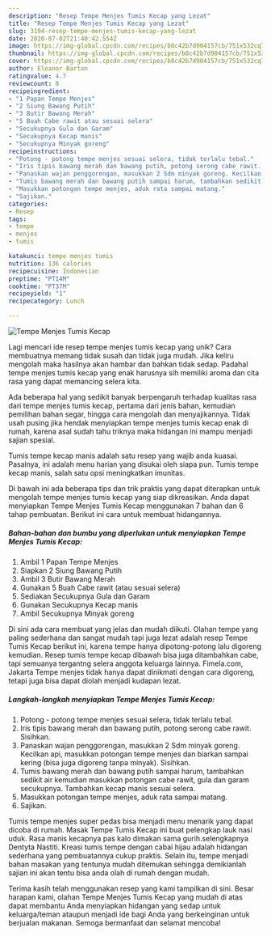 ```yaml
---
description: "Resep Tempe Menjes Tumis Kecap yang Lezat"
title: "Resep Tempe Menjes Tumis Kecap yang Lezat"
slug: 3194-resep-tempe-menjes-tumis-kecap-yang-lezat
date: 2020-07-02T21:40:42.554Z
image: https://img-global.cpcdn.com/recipes/b8c42b7d904157cb/751x532cq70/tempe-menjes-tumis-kecap-foto-resep-utama.jpg
thumbnail: https://img-global.cpcdn.com/recipes/b8c42b7d904157cb/751x532cq70/tempe-menjes-tumis-kecap-foto-resep-utama.jpg
cover: https://img-global.cpcdn.com/recipes/b8c42b7d904157cb/751x532cq70/tempe-menjes-tumis-kecap-foto-resep-utama.jpg
author: Eleanor Barton
ratingvalue: 4.7
reviewcount: 8
recipeingredient:
- "1 Papan Tempe Menjes"
- "2 Siung Bawang Putih"
- "3 Butir Bawang Merah"
- "5 Buah Cabe rawit atau sesuai selera"
- "Secukupnya Gula dan Garam"
- "Secukupnya Kecap manis"
- "Secukupnya Minyak goreng"
recipeinstructions:
- "Potong - potong tempe menjes sesuai selera, tidak terlalu tebal."
- "Iris tipis bawang merah dan bawang putih, potong serong cabe rawit. Sisihkan."
- "Panaskan wajan penggorengan, masukkan 2 Sdm minyak goreng. Kecilkan api, masukkan potongan tempe menjes dan biarkan sampai kering (bisa juga digoreng tanpa minyak). Sisihkan."
- "Tumis bawang merah dan bawang putih sampai harum, tambahkan sedikit air kemudian masukkan potongan cabe rawit, gula dan garam secukupnya. Tambahkan kecap manis sesuai selera."
- "Masukkan potongan tempe menjes, aduk rata sampai matang."
- "Sajikan."
categories:
- Resep
tags:
- tempe
- menjes
- tumis

katakunci: tempe menjes tumis 
nutrition: 136 calories
recipecuisine: Indonesian
preptime: "PT14M"
cooktime: "PT37M"
recipeyield: "1"
recipecategory: Lunch

---
```



![Tempe Menjes Tumis Kecap](https://img-global.cpcdn.com/recipes/b8c42b7d904157cb/751x532cq70/tempe-menjes-tumis-kecap-foto-resep-utama.jpg)

Lagi mencari ide resep tempe menjes tumis kecap yang unik? Cara membuatnya memang tidak susah dan tidak juga mudah. Jika keliru mengolah maka hasilnya akan hambar dan bahkan tidak sedap. Padahal tempe menjes tumis kecap yang enak harusnya sih memiliki aroma dan cita rasa yang dapat memancing selera kita.

Ada beberapa hal yang sedikit banyak berpengaruh terhadap kualitas rasa dari tempe menjes tumis kecap, pertama dari jenis bahan, kemudian pemilihan bahan segar, hingga cara mengolah dan menyajikannya. Tidak usah pusing jika hendak menyiapkan tempe menjes tumis kecap enak di rumah, karena asal sudah tahu triknya maka hidangan ini mampu menjadi sajian spesial.

Tumis tempe kecap manis adalah satu resep yang wajib anda kuasai. Pasalnya, ini adalah menu harian yang disukai oleh siapa pun. Tumis tempe kecap manis, salah satu opsi meningkatkan imunitas.


Di bawah ini ada beberapa tips dan trik praktis yang dapat diterapkan untuk mengolah tempe menjes tumis kecap yang siap dikreasikan. Anda dapat menyiapkan Tempe Menjes Tumis Kecap menggunakan 7 bahan dan 6 tahap pembuatan. Berikut ini cara untuk membuat hidangannya.

<!--inarticleads1-->

##### Bahan-bahan dan bumbu yang diperlukan untuk menyiapkan Tempe Menjes Tumis Kecap:

1. Ambil 1 Papan Tempe Menjes
1. Siapkan 2 Siung Bawang Putih
1. Ambil 3 Butir Bawang Merah
1. Gunakan 5 Buah Cabe rawit (atau sesuai selera)
1. Sediakan Secukupnya Gula dan Garam
1. Gunakan Secukupnya Kecap manis
1. Ambil Secukupnya Minyak goreng


Di sini ada cara membuat yang jelas dan mudah diikuti. Olahan tempe yang paling sederhana dan sangat mudah tapi juga lezat adalah resep Tempe Tumis Kecap berikut ini, karena tempe hanya dipotong-potong lalu digoreng kemudian. Resep tumis tempe kecap dibawah bisa juga ditambahkan cabe, tapi semuanya tergantng selera anggota keluarga lainnya. Fimela.com, Jakarta Tempe menjes tidak hanya dapat dinikmati dengan cara digoreng, tetapi juga bisa dapat diolah menjadi kudapan lezat. 

<!--inarticleads2-->

##### Langkah-langkah menyiapkan Tempe Menjes Tumis Kecap:

1. Potong - potong tempe menjes sesuai selera, tidak terlalu tebal.
1. Iris tipis bawang merah dan bawang putih, potong serong cabe rawit. Sisihkan.
1. Panaskan wajan penggorengan, masukkan 2 Sdm minyak goreng. Kecilkan api, masukkan potongan tempe menjes dan biarkan sampai kering (bisa juga digoreng tanpa minyak). Sisihkan.
1. Tumis bawang merah dan bawang putih sampai harum, tambahkan sedikit air kemudian masukkan potongan cabe rawit, gula dan garam secukupnya. Tambahkan kecap manis sesuai selera.
1. Masukkan potongan tempe menjes, aduk rata sampai matang.
1. Sajikan.


Tumis tempe menjes super pedas bisa menjadi menu menarik yang dapat dicoba di rumah. Masak Tempe Tumis Kecap ini buat pelengkap lauk nasi uduk. Rasa manis kecapnya pas kalo dimakan sama gurih.selengkapnya Dentyta Nastiti. Kreasi tumis tempe dengan cabai hijau adalah hidangan sederhana yang pembuatannya cukup praktis. Selain itu, tempe menjadi bahan masakan yang tentunya mudah ditemukan sehingga demikianlah sajian ini akan tentu bisa anda olah di rumah dengan mudah. 

Terima kasih telah menggunakan resep yang kami tampilkan di sini. Besar harapan kami, olahan Tempe Menjes Tumis Kecap yang mudah di atas dapat membantu Anda menyiapkan hidangan yang sedap untuk keluarga/teman ataupun menjadi ide bagi Anda yang berkeinginan untuk berjualan makanan. Semoga bermanfaat dan selamat mencoba!
